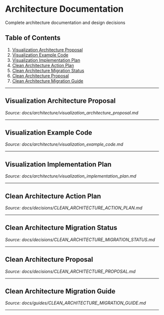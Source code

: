 # Architecture Documentation

Complete architecture documentation and design decisions

## Table of Contents

1. [Visualization Architecture Proposal](#visualization-architecture-proposal)
2. [Visualization Example Code](#visualization-example-code)
3. [Visualization Implementation Plan](#visualization-implementation-plan)
4. [Clean Architecture Action Plan](#clean-architecture-action-plan)
5. [Clean Architecture Migration Status](#clean-architecture-migration-status)
6. [Clean Architecture Proposal](#clean-architecture-proposal)
7. [Clean Architecture Migration Guide](#clean-architecture-migration-guide)

---

## Visualization Architecture Proposal

_Source: docs/architecture/visualization_architecture_proposal.md_


---

## Visualization Example Code

_Source: docs/architecture/visualization_example_code.md_


---

## Visualization Implementation Plan

_Source: docs/architecture/visualization_implementation_plan.md_


---

## Clean Architecture Action Plan

_Source: docs/decisions/CLEAN_ARCHITECTURE_ACTION_PLAN.md_


---

## Clean Architecture Migration Status

_Source: docs/decisions/CLEAN_ARCHITECTURE_MIGRATION_STATUS.md_


---

## Clean Architecture Proposal

_Source: docs/decisions/CLEAN_ARCHITECTURE_PROPOSAL.md_


---

## Clean Architecture Migration Guide

_Source: docs/guides/CLEAN_ARCHITECTURE_MIGRATION_GUIDE.md_


---

